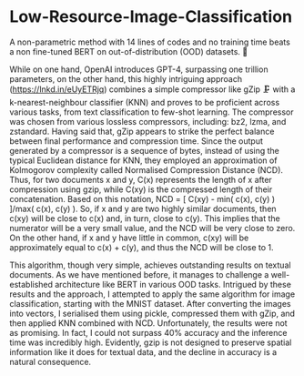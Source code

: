 # Low-Resource-Image-Classification

A non-parametric method with 14 lines of codes and no training time beats a non fine-tuned BERT on out-of-distribution (OOD) datasets. 🤯


While on one hand, OpenAI introduces GPT-4, surpassing one trillion parameters, on the other hand, this highly intriguing approach (https://lnkd.in/eUyETRjq) combines a simple compressor like gZip 🗜 with a k-nearest-neighbour classifier (KNN) and proves to be proficient across various tasks, from text classification to few-shot learning. 
The compressor was chosen from various lossless compressors, including: bz2, lzma, and zstandard. Having said that, gZip appears to strike the perfect balance between final performance and compression time.
Since the output generated by a compressor is a sequence of bytes, instead of using the typical Euclidean distance for KNN, they employed an approximation of Kolmogorov complexity called Normalised Compression Distance (NCD). Thus, for two documents x and y, C(x) represents the length of x after compression using gzip, while C(xy) is the compressed length of their concatenation.
Based on this notation, NCD = [ C(xy) - min( c(x), c(y) ) ]/max( c(x), c(y) ). So, if x and y are two highly similar documents, then c(xy) will be close to c(x) and, in turn, close to c(y). This implies that the numerator will be a very small value, and the NCD will be very close to zero. On the other hand, if x and y have little in common, c(xy) will be approximately equal to c(x) + c(y), and thus the NCD will be close to 1.

This algorithm, though very simple, achieves outstanding results on textual documents. As we have mentioned before, it manages to challenge a well-established architecture like BERT in various OOD tasks.
Intrigued by these results and the approach, I attempted to apply the same algorithm for image classification, starting with the MNIST dataset. After converting the images into vectors, I serialised them using pickle, compressed them with gZip, and then applied KNN combined with NCD. Unfortunately, the results were not as promising. In fact, I could not surpass 40% accuracy and the inference time was incredibly high. Evidently, gzip is not designed to preserve spatial information like it does for textual data, and the decline in accuracy is a natural consequence.
